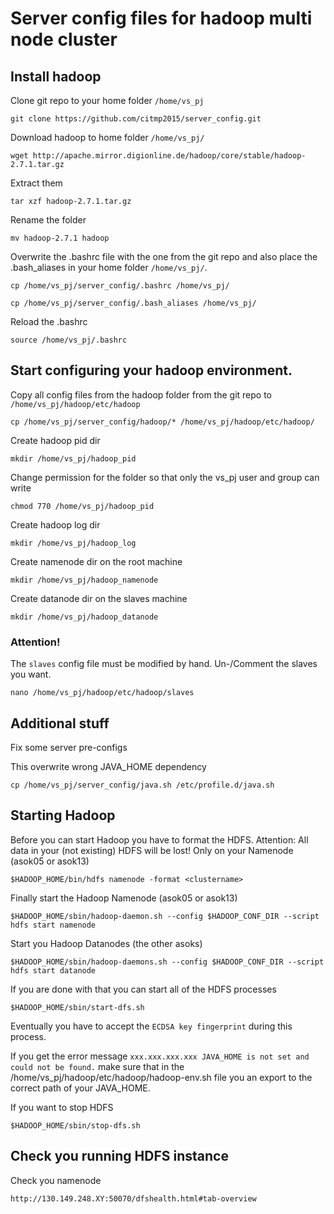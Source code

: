# Server config files for hadoop multi node cluster


## Install hadoop

Clone git repo to your home folder `/home/vs_pj`

`git clone https://github.com/citmp2015/server_config.git`

Download hadoop to home folder `/home/vs_pj/`

`wget http://apache.mirror.digionline.de/hadoop/core/stable/hadoop-2.7.1.tar.gz`

Extract them

`tar xzf hadoop-2.7.1.tar.gz`

Rename the folder

`mv hadoop-2.7.1 hadoop`

Overwrite the .bashrc file with the one from the git repo and also place the .bash_aliases in your home folder `/home/vs_pj/`.

`cp /home/vs_pj/server_config/.bashrc /home/vs_pj/`

`cp /home/vs_pj/server_config/.bash_aliases /home/vs_pj/`

Reload the .bashrc

`source /home/vs_pj/.bashrc`

## Start configuring your hadoop environment.

Copy all config files from the hadoop folder from the git repo to `/home/vs_pj/hadoop/etc/hadoop`

`cp /home/vs_pj/server_config/hadoop/* /home/vs_pj/hadoop/etc/hadoop/`

Create hadoop pid dir

`mkdir /home/vs_pj/hadoop_pid`

Change permission for the folder so that only the vs_pj user and group can write

`chmod 770 /home/vs_pj/hadoop_pid`

Create hadoop log dir

`mkdir /home/vs_pj/hadoop_log`

Create namenode dir on the root machine

`mkdir /home/vs_pj/hadoop_namenode`

Create datanode dir on the slaves machine

`mkdir /home/vs_pj/hadoop_datanode`

### Attention!
The `slaves` config file must be modified by hand. Un-/Comment the slaves you want.

`nano /home/vs_pj/hadoop/etc/hadoop/slaves`

## Additional stuff

Fix some server pre-configs

This overwrite wrong JAVA_HOME dependency

`cp /home/vs_pj/server_config/java.sh /etc/profile.d/java.sh`

## Starting Hadoop

Before you can start Hadoop you have to format the HDFS. Attention: All data in your (not existing) HDFS will be lost! Only on your Namenode (asok05 or asok13)

`$HADOOP_HOME/bin/hdfs namenode -format <clustername>`

Finally start the Hadoop Namenode (asok05 or asok13)

`$HADOOP_HOME/sbin/hadoop-daemon.sh --config $HADOOP_CONF_DIR --script hdfs start namenode`

Start you Hadoop Datanodes (the other asoks)

 `$HADOOP_HOME/sbin/hadoop-daemons.sh --config $HADOOP_CONF_DIR --script hdfs start datanode`

If you are done with that you can start all of the HDFS processes

`$HADOOP_HOME/sbin/start-dfs.sh`

Eventually you have to accept the `ECDSA key fingerprint` during this process.

If you get the error message `xxx.xxx.xxx.xxx JAVA_HOME is not set and could not be found.` make sure that in the /home/vs_pj/hadoop/etc/hadoop/hadoop-env.sh file you an export to the correct path of your JAVA_HOME.

If you want to stop HDFS

`$HADOOP_HOME/sbin/stop-dfs.sh`

## Check you running HDFS instance

Check you namenode

`http://130.149.248.XY:50070/dfshealth.html#tab-overview`
